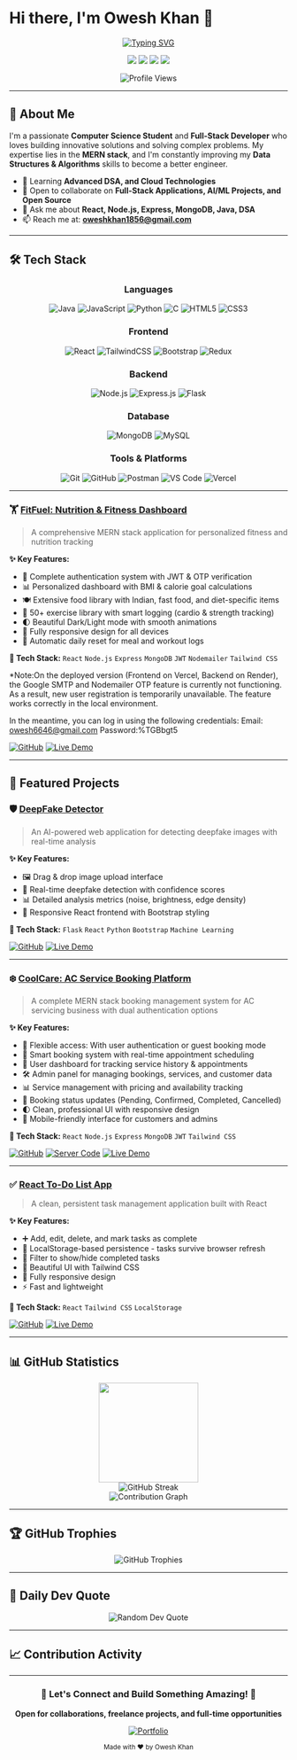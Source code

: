 # Hi there, I'm Owesh Khan 👋

<div align="center">
  
  [![Typing SVG](https://readme-typing-svg.herokuapp.com?font=Fira+Code&weight=600&size=28&pause=1000&color=3B82F6&center=true&vCenter=true&width=600&lines=B.Tech+Computer+Science+Student;MERN+Stack+Developer;DSA+Enthusiast;Full+Stack+Web+Developer)](https://git.io/typing-svg)
  
  <p>
    <a href="mailto:oweshkhan1856@gmail.com"><img src="https://img.shields.io/badge/Email-D14836?style=for-the-badge&logo=gmail&logoColor=white"/></a>
    <a href="https://linkedin.com/in/owesh-khan"><img src="https://img.shields.io/badge/LinkedIn-0077B5?style=for-the-badge&logo=linkedin&logoColor=white"/></a>
    <a href="https://owesh74.github.io/owesh/"><img src="https://img.shields.io/badge/Portfolio-000000?style=for-the-badge&logo=vercel&logoColor=white"/></a>
    <a href="https://github.com/owesh74"><img src="https://img.shields.io/badge/GitHub-100000?style=for-the-badge&logo=github&logoColor=white"/></a>
  </p>
  
  ![Profile Views](https://komarev.com/ghpvc/?username=owesh74&color=blueviolet&style=for-the-badge)
  
</div>

---

## 🚀 About Me

I'm a passionate **Computer Science Student** and **Full-Stack Developer** who loves building innovative solutions and solving complex problems. My expertise lies in the **MERN stack**, and I'm constantly improving my **Data Structures & Algorithms** skills to become a better engineer.

- 🌱 Learning **Advanced DSA, and Cloud Technologies**
- 👯 Open to collaborate on **Full-Stack Applications, AI/ML Projects, and Open Source**
- 💬 Ask me about **React, Node.js, Express, MongoDB, Java, DSA**
- 📫 Reach me at: **oweshkhan1856@gmail.com**

---

## 🛠️ Tech Stack

<div align="center">

### Languages
![Java](https://img.shields.io/badge/Java-ED8B00?style=for-the-badge&logo=openjdk&logoColor=white)
![JavaScript](https://img.shields.io/badge/JavaScript-F7DF1E?style=for-the-badge&logo=javascript&logoColor=black)
![Python](https://img.shields.io/badge/Python-3776AB?style=for-the-badge&logo=python&logoColor=white)
![C](https://img.shields.io/badge/C-00599C?style=for-the-badge&logo=c&logoColor=white)
![HTML5](https://img.shields.io/badge/HTML5-E34F26?style=for-the-badge&logo=html5&logoColor=white)
![CSS3](https://img.shields.io/badge/CSS3-1572B6?style=for-the-badge&logo=css3&logoColor=white)

### Frontend
![React](https://img.shields.io/badge/React-20232A?style=for-the-badge&logo=react&logoColor=61DAFB)
![TailwindCSS](https://img.shields.io/badge/Tailwind_CSS-38B2AC?style=for-the-badge&logo=tailwind-css&logoColor=white)
![Bootstrap](https://img.shields.io/badge/Bootstrap-563D7C?style=for-the-badge&logo=bootstrap&logoColor=white)
![Redux](https://img.shields.io/badge/Redux-593D88?style=for-the-badge&logo=redux&logoColor=white)

### Backend
![Node.js](https://img.shields.io/badge/Node.js-43853D?style=for-the-badge&logo=node.js&logoColor=white)
![Express.js](https://img.shields.io/badge/Express.js-404D59?style=for-the-badge&logo=express&logoColor=white)
![Flask](https://img.shields.io/badge/Flask-000000?style=for-the-badge&logo=flask&logoColor=white)

### Database
![MongoDB](https://img.shields.io/badge/MongoDB-4EA94B?style=for-the-badge&logo=mongodb&logoColor=white)
![MySQL](https://img.shields.io/badge/MySQL-005C84?style=for-the-badge&logo=mysql&logoColor=white)

### Tools & Platforms
![Git](https://img.shields.io/badge/GIT-E44C30?style=for-the-badge&logo=git&logoColor=white)
![GitHub](https://img.shields.io/badge/GitHub-100000?style=for-the-badge&logo=github&logoColor=white)
![Postman](https://img.shields.io/badge/Postman-FF6C37?style=for-the-badge&logo=postman&logoColor=white)
![VS Code](https://img.shields.io/badge/Visual_Studio_Code-0078D4?style=for-the-badge&logo=visual%20studio%20code&logoColor=white)
![Vercel](https://img.shields.io/badge/Vercel-000000?style=for-the-badge&logo=vercel&logoColor=white)

</div>

---

### 🏋️ [FitFuel: Nutrition & Fitness Dashboard](https://my-fitfuel.vercel.app/)
> A comprehensive MERN stack application for personalized fitness and nutrition tracking

**✨ Key Features:**
- 🔐 Complete authentication system with JWT & OTP verification
- 📊 Personalized dashboard with BMI & calorie goal calculations
- 🍽️ Extensive food library with Indian, fast food, and diet-specific items
- 💪 50+ exercise library with smart logging (cardio & strength tracking)
- 🌓 Beautiful Dark/Light mode with smooth animations
- 📱 Fully responsive design for all devices
- 🔄 Automatic daily reset for meal and workout logs

**🔧 Tech Stack:** `React` `Node.js` `Express` `MongoDB` `JWT` `Nodemailer` `Tailwind CSS`

*Note:On the deployed version (Frontend on Vercel, Backend on Render), the Google SMTP and Nodemailer OTP feature is currently not functioning.
As a result, new user registration is temporarily unavailable.
The feature works correctly in the local environment.

In the meantime, you can log in using the following credentials:
Email: owesh6646@gmail.com
Password:%TGBbgt5

[![GitHub](https://img.shields.io/badge/View_Code-100000?style=for-the-badge&logo=github&logoColor=white)](https://github.com/owesh74/FitFuel-V2)
[![Live Demo](https://img.shields.io/badge/Live_Demo-00C7B7?style=for-the-badge&logo=vercel&logoColor=white)](https://my-fitfuel.vercel.app/)

---

## 🎯 Featured Projects

### 🛡️ [DeepFake Detector](https://deep-fake-detector-owesh74s-projects.vercel.app/)
> An AI-powered web application for detecting deepfake images with real-time analysis

**✨ Key Features:**
- 🖼️ Drag & drop image upload interface
- 🤖 Real-time deepfake detection with confidence scores
- 📊 Detailed analysis metrics (noise, brightness, edge density)
- 📱 Responsive React frontend with Bootstrap styling

**🔧 Tech Stack:** `Flask` `React` `Python` `Bootstrap` `Machine Learning`

[![GitHub](https://img.shields.io/badge/View_Code-100000?style=for-the-badge&logo=github&logoColor=white)](https://github.com/owesh74/DeepFake-Detector)
[![Live Demo](https://img.shields.io/badge/Live_Demo-00C7B7?style=for-the-badge&logo=vercel&logoColor=white)](https://deep-fake-detector-owesh74s-projects.vercel.app/)

---
### ❄️ [CoolCare: AC Service Booking Platform](https://my-coolcare.vercel.app/)
> A complete MERN stack booking management system for AC servicing business with dual authentication options

**✨ Key Features:**
- 🔐 Flexible access: With user authentication or guest booking mode
- 📅 Smart booking system with real-time appointment scheduling
- 👤 User dashboard for tracking service history & appointments
- 🛠️ Admin panel for managing bookings, services, and customer data
- 📊 Service management with pricing and availability tracking
- 🔔 Booking status updates (Pending, Confirmed, Completed, Cancelled)
- 🌓 Clean, professional UI with responsive design
- 📱 Mobile-friendly interface for customers and admins

**🔧 Tech Stack:** `React` `Node.js` `Express` `MongoDB` `JWT` `Tailwind CSS`

[![GitHub](https://img.shields.io/badge/Code_(Guest)-100000?style=for-the-badge&logo=github&logoColor=white)](https://github.com/owesh74/CC-without-auth-client)
[![Server Code](https://img.shields.io/badge/Server_Code-181717?style=for-the-badge&logo=github&logoColor=white)](https://github.com/owesh74/server-CoolCare)
[![Live Demo](https://img.shields.io/badge/Live_Demo-00C7B7?style=for-the-badge&logo=vercel&logoColor=white)](https://my-coolcare.vercel.app/)

---

### ✅ [React To-Do List App](https://oweshs-todo-app-react.vercel.app/)
> A clean, persistent task management application built with React

**✨ Key Features:**
- ➕ Add, edit, delete, and mark tasks as complete
- 💾 LocalStorage-based persistence - tasks survive browser refresh
- 🎯 Filter to show/hide completed tasks
- 🎨 Beautiful UI with Tailwind CSS
- 📱 Fully responsive design
- ⚡ Fast and lightweight

**🔧 Tech Stack:** `React` `Tailwind CSS` `LocalStorage`

[![GitHub](https://img.shields.io/badge/View_Code-100000?style=for-the-badge&logo=github&logoColor=white)](https://github.com/owesh74/Todo-App-React)
[![Live Demo](https://img.shields.io/badge/Live_Demo-00C7B7?style=for-the-badge&logo=vercel&logoColor=white)](https://oweshs-todo-app-react.vercel.app/)

---

## 📊 GitHub Statistics

<div align="center">
  <img height="180em" src="https://github-readme-stats.vercel.app/api?username=owesh74&show_icons=true&theme=tokyonight&include_all_commits=true&count_private=true&hide_border=true&bg_color=0D1117"/>
</div>

<div align="center">
  <img src="https://github-readme-streak-stats.herokuapp.com/?user=owesh74&theme=tokyonight&hide_border=true&background=0D1117" alt="GitHub Streak" />
</div>

<div align="center">
  <img src="https://github-readme-activity-graph.vercel.app/graph?username=owesh74&theme=tokyo-night&hide_border=true&bg_color=0D1117" alt="Contribution Graph" />
</div>

---

## 🏆 GitHub Trophies

<div align="center">
  <img src="https://github-profile-trophy.vercel.app/?username=owesh74&theme=tokyonight&no-frame=true&no-bg=false&margin-w=4&column=7" alt="GitHub Trophies" />
</div>

---

## 💭 Daily Dev Quote

<div align="center">
  <img src="https://quotes-github-readme.vercel.app/api?type=horizontal&theme=tokyonight" alt="Random Dev Quote" />
</div>

---

## 📈 Contribution Activity

<!--START_SECTION:activity-->
<!--END_SECTION:activity-->

---

<div align="center">
  
  ### 💬 Let's Connect and Build Something Amazing! 🚀
  
  **Open for collaborations, freelance projects, and full-time opportunities**
  
  [![Portfolio](https://img.shields.io/badge/🌐_Portfolio-Visit_Now-blue?style=for-the-badge)](https://owesh74.github.io/owesh/)
  
  <sub>Made with ❤️ by Owesh Khan</sub>
  
</div>
